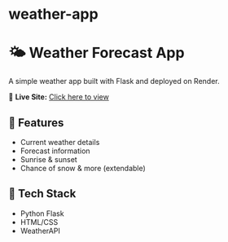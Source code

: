 # weather-app
# 🌤️ Weather Forecast App

A simple weather app built with Flask and deployed on Render.

🔗 **Live Site:** [Click here to view](https://weather-app-12ct.onrender.com/)

## 🔧 Features
- Current weather details
- Forecast information
- Sunrise & sunset
- Chance of snow & more (extendable)

## 🚀 Tech Stack
- Python Flask
- HTML/CSS
- WeatherAPI

